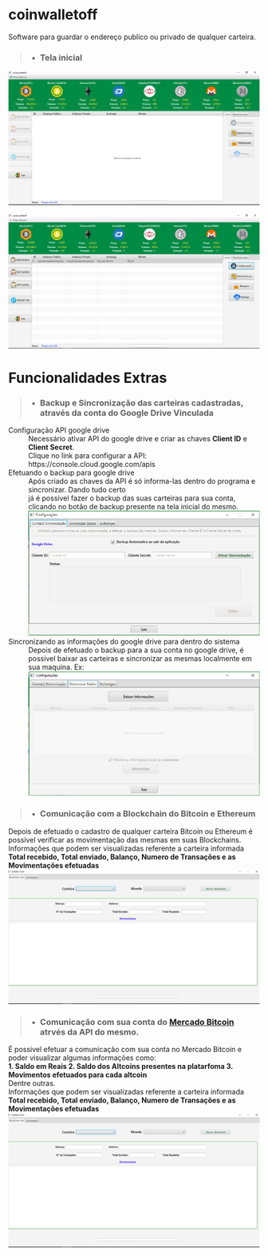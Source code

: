 # coinwalletoff
Software para guardar o endereço publico ou privado de qualquer carteira.

> * ### Tela inicial
 

![alt text][logo1]

   [logo1]: https://github.com/cassiolorenzett/coinwalletoff/blob/master/screenshots/walletimg1.png 


![alt text][logo2]

   [logo2]: https://github.com/cassiolorenzett/coinwalletoff/blob/master/screenshots/walletimg2.png



# Funcionalidades Extras

> * ### Backup e Sincronização das carteiras cadastradas, através da conta do Google Drive Vinculada

<dl> 
  <dt>Configuração API google drive</dt>
  <dd>
   Necessário ativar API do google drive e criar as chaves <b>Client ID</b> e <b>Client Secret</b>.
   <br>
   Clique no link para configurar a API:  https://console.cloud.google.com/apis
  </dd>  
    
  <dt>Efetuando o backup para google drive</dt>
  <dd>
   Após criado as chaves da API é só informa-las dentro do programa e sincronizar. Dando tudo certo 
   <br>
   já é possivel fazer o backup das suas carteiras para sua conta, clicando no botão de backup presente 
   na tela inicial do mesmo.
   
   <img src="https://github.com/cassiolorenzett/coinwalletoff/blob/master/screenshots/walletimg3.png">
   </dd>
   
  <dt>Sincronizando as informações do google drive para dentro do sistema</dt>
  <dd>
   Depois de efetuado o backup para a sua conta no google drive, é possivel baixar as carteiras e sincronizar as mesmas localmente
   em sua maquina.
   Ex:
   <img src="https://github.com/cassiolorenzett/coinwalletoff/blob/master/screenshots/walletimg4.png">

   </dd>
</dl>

> * ### Comunicação com a **Blockchain** do Bitcoin e Ethereum
 <dl> 
   Depois de efetuado o cadastro de qualquer carteira Bitcoin ou Ethereum é possivel verificar as movimentação das mesmas em suas 
   Blockchains. 
   <br>
   Informações que podem ser visualizadas referente a carteira informada
   <br>
   <b>Total recebido, Total enviado, Balanço, Numero de Transações e as Movimentações efetuadas </b>
   <img src="https://github.com/cassiolorenzett/coinwalletoff/blob/master/screenshots/walletimg6.png">
  <dd>
 </dl>
 
 > * ### Comunicação com sua conta do [Mercado Bitcoin](https://www.mercadobitcoin.com.br/) atrvés da API do mesmo.
 <dl> 
   É possivel efetuar a comunicação com sua conta no Mercado Bitcoin e poder visualizar algumas informações como:<br>
   <b>1. Saldo em Reais
      2. Saldo dos Altcoins presentes na platarfoma 
      3. Movimentos efetuados para cada altcoin</b>
   <br>
   Dentre outras.
 
   <br>
   Informações que podem ser visualizadas referente a carteira informada
   <br>
   <b>Total recebido, Total enviado, Balanço, Numero de Transações e as Movimentações efetuadas </b>
   <img src="https://github.com/cassiolorenzett/coinwalletoff/blob/master/screenshots/walletimg6.png">
  <dd>
 </dl>




